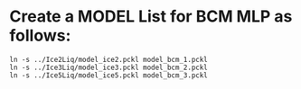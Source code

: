 # Create a MODEL List for BCM MLP as follows:
```
ln -s ../Ice2Liq/model_ice2.pckl model_bcm_1.pckl
ln -s ../Ice3Liq/model_ice3.pckl model_bcm_2.pckl
ln -s ../Ice5Liq/model_ice5.pckl model_bcm_3.pckl
```